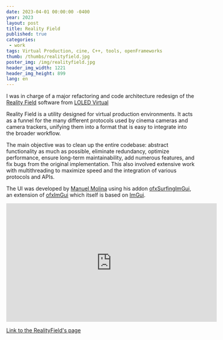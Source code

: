 ```yaml
---
date: 2023-04-01 00:00:00 -0400
year: 2023
layout: post
title: Reality Field
published: true
categories:
 - work
tags: Virtual Production, cine, C++, tools, openFrameworks
thumb: /thumbs/realityfield.jpg
poster_img: /img/realityfield.jpg
header_img_width: 1221
header_img_height: 899
lang: en
---
```


I was in charge of a major refactoring and code architecture redesign of the [Reality Field](https://loledvirtual.gumroad.com/l/realityfield) software from [LOLED Virtual](https://www.loledvirtual.com/)

Reality Field is a utility designed for virtual production environments. It acts as a funnel for the many different protocols used by cinema cameras and camera trackers, unifying them into a format that is easy to integrate into the broader workflow.

The main objective was to clean up the entire codebase: abstract functionality as much as possible, eliminate redundancy, optimize performance, ensure long-term maintainability, add numerous features, and fix bugs from the original implementation. This also involved extensive work with multithreading to maximize speed and the integration of various protocols and APIs.


The UI was developed by [Manuel Molina](https://github.com/moebiussurfing/) using his addon [ofxSurfingImGui](https://github.com/moebiussurfing/ofxSurfingImGui), an extension of [ofxImGui](https://github.com/jvcleave/ofxImGui/tree/develop) which itself is based on [ImGui](https://github.com/ocornut/imgui).

<iframe width="560" height="315" src="https://www.youtube.com/embed/I07uBXCfgbY?si=nhdIZzMjUSxGMmFJ" title="YouTube video player" frameborder="0" allow="accelerometer; autoplay; clipboard-write; encrypted-media; gyroscope; picture-in-picture; web-share" referrerpolicy="strict-origin-when-cross-origin" allowfullscreen></iframe>

[Link to the RealityField's page](https://loledvirtual.gumroad.com/l/realityfield)

